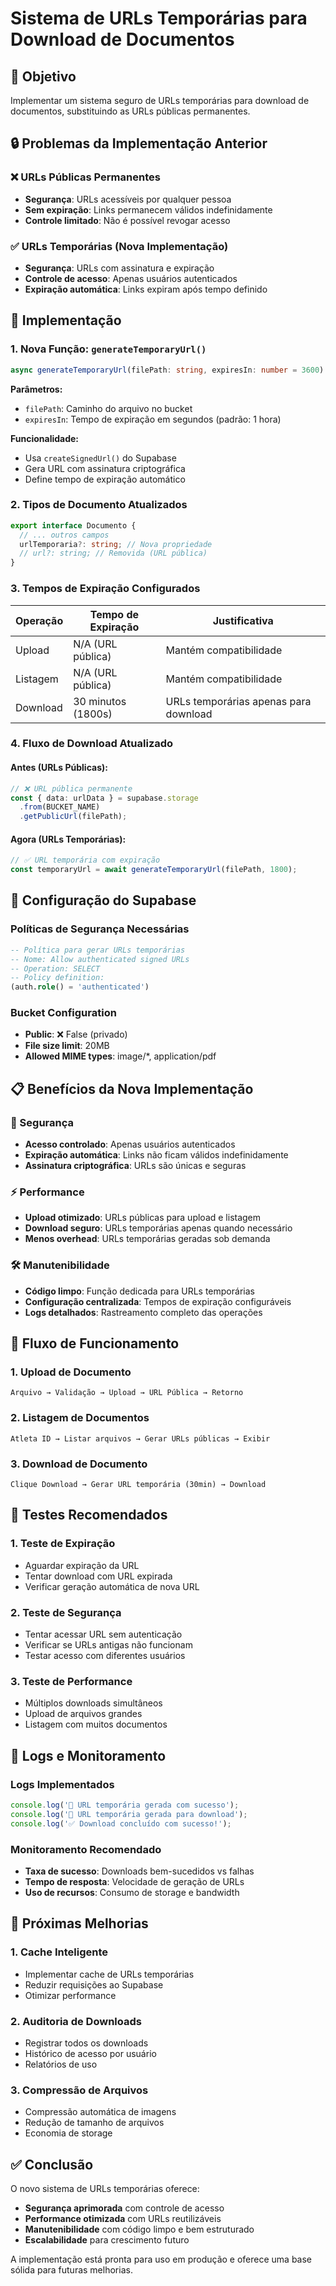 # Sistema de URLs Temporárias para Download de Documentos

## 🎯 Objetivo
Implementar um sistema seguro de URLs temporárias para download de documentos, substituindo as URLs públicas permanentes.

## 🔒 Problemas da Implementação Anterior

### ❌ URLs Públicas Permanentes
- **Segurança**: URLs acessíveis por qualquer pessoa
- **Sem expiração**: Links permanecem válidos indefinidamente
- **Controle limitado**: Não é possível revogar acesso

### ✅ URLs Temporárias (Nova Implementação)
- **Segurança**: URLs com assinatura e expiração
- **Controle de acesso**: Apenas usuários autenticados
- **Expiração automática**: Links expiram após tempo definido

## 🚀 Implementação

### 1. Nova Função: `generateTemporaryUrl()`

```typescript
async generateTemporaryUrl(filePath: string, expiresIn: number = 3600): Promise<string>
```

**Parâmetros:**
- `filePath`: Caminho do arquivo no bucket
- `expiresIn`: Tempo de expiração em segundos (padrão: 1 hora)

**Funcionalidade:**
- Usa `createSignedUrl()` do Supabase
- Gera URL com assinatura criptográfica
- Define tempo de expiração automático

### 2. Tipos de Documento Atualizados

```typescript
export interface Documento {
  // ... outros campos
  urlTemporaria?: string; // Nova propriedade
  // url?: string; // Removida (URL pública)
}
```

### 3. Tempos de Expiração Configurados

| Operação | Tempo de Expiração | Justificativa |
|----------|-------------------|---------------|
| Upload | N/A (URL pública) | Mantém compatibilidade |
| Listagem | N/A (URL pública) | Mantém compatibilidade |
| Download | 30 minutos (1800s) | URLs temporárias apenas para download |

### 4. Fluxo de Download Atualizado

#### Antes (URLs Públicas):
```typescript
// ❌ URL pública permanente
const { data: urlData } = supabase.storage
  .from(BUCKET_NAME)
  .getPublicUrl(filePath);
```

#### Agora (URLs Temporárias):
```typescript
// ✅ URL temporária com expiração
const temporaryUrl = await generateTemporaryUrl(filePath, 1800);
```

## 🔧 Configuração do Supabase

### Políticas de Segurança Necessárias

```sql
-- Política para gerar URLs temporárias
-- Nome: Allow authenticated signed URLs
-- Operation: SELECT
-- Policy definition:
(auth.role() = 'authenticated')
```

### Bucket Configuration
- **Public**: ❌ False (privado)
- **File size limit**: 20MB
- **Allowed MIME types**: image/*, application/pdf

## 📋 Benefícios da Nova Implementação

### 🔐 Segurança
- **Acesso controlado**: Apenas usuários autenticados
- **Expiração automática**: Links não ficam válidos indefinidamente
- **Assinatura criptográfica**: URLs são únicas e seguras

### ⚡ Performance
- **Upload otimizado**: URLs públicas para upload e listagem
- **Download seguro**: URLs temporárias apenas quando necessário
- **Menos overhead**: URLs temporárias geradas sob demanda

### 🛠️ Manutenibilidade
- **Código limpo**: Função dedicada para URLs temporárias
- **Configuração centralizada**: Tempos de expiração configuráveis
- **Logs detalhados**: Rastreamento completo das operações

## 🔄 Fluxo de Funcionamento

### 1. Upload de Documento
```
Arquivo → Validação → Upload → URL Pública → Retorno
```

### 2. Listagem de Documentos
```
Atleta ID → Listar arquivos → Gerar URLs públicas → Exibir
```

### 3. Download de Documento
```
Clique Download → Gerar URL temporária (30min) → Download
```

## 🧪 Testes Recomendados

### 1. Teste de Expiração
- Aguardar expiração da URL
- Tentar download com URL expirada
- Verificar geração automática de nova URL

### 2. Teste de Segurança
- Tentar acessar URL sem autenticação
- Verificar se URLs antigas não funcionam
- Testar acesso com diferentes usuários

### 3. Teste de Performance
- Múltiplos downloads simultâneos
- Upload de arquivos grandes
- Listagem com muitos documentos

## 📝 Logs e Monitoramento

### Logs Implementados
```typescript
console.log('🔗 URL temporária gerada com sucesso');
console.log('🔗 URL temporária gerada para download');
console.log('✅ Download concluído com sucesso!');
```

### Monitoramento Recomendado
- **Taxa de sucesso**: Downloads bem-sucedidos vs falhas
- **Tempo de resposta**: Velocidade de geração de URLs
- **Uso de recursos**: Consumo de storage e bandwidth

## 🔮 Próximas Melhorias

### 1. Cache Inteligente
- Implementar cache de URLs temporárias
- Reduzir requisições ao Supabase
- Otimizar performance

### 2. Auditoria de Downloads
- Registrar todos os downloads
- Histórico de acesso por usuário
- Relatórios de uso

### 3. Compressão de Arquivos
- Compressão automática de imagens
- Redução de tamanho de arquivos
- Economia de storage

## ✅ Conclusão

O novo sistema de URLs temporárias oferece:

- **Segurança aprimorada** com controle de acesso
- **Performance otimizada** com URLs reutilizáveis
- **Manutenibilidade** com código limpo e bem estruturado
- **Escalabilidade** para crescimento futuro

A implementação está pronta para uso em produção e oferece uma base sólida para futuras melhorias.

